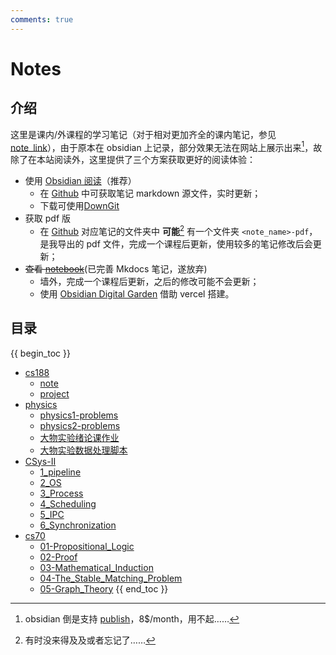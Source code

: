 ```yaml
---
comments: true
---
```


# Notes

## 介绍

这里是课内/外课程的学习笔记（对于相对更加齐全的课内笔记，参见 [note_link](../collection/note_link.md)），由于原本在 obsidian 上记录，部分效果无法在网站上展示出来[^1]，故除了在本站阅读外，这里提供了三个方案获取更好的阅读体验：

[^1]: obsidian 倒是支持 [publish](https://obsidian.md/publish)，8$/month，用不起……

- 使用 [Obsidian 阅读](../tutorial/begin/Obsidian_begin.md)（推荐）
    - 在 [Github](https://github.com/Darstib/blog/tree/main/docs/note) 中可获取笔记 markdown 源文件，实时更新；
    - 下载可使用[DownGit](https://download-directory.github.io)
- 获取 pdf 版
    - 在 [Github](https://github.com/Darstib/blog/tree/main/docs/note) 对应笔记的文件夹中 **可能**[^2] 有一个文件夹 `<note_name>-pdf`，是我导出的 pdf 文件，完成一个课程后更新，使用较多的笔记修改后会更新；
-  ~~查看 [notebook](https://note-darstibs-projects.vercel.app/)~~(已完善 Mkdocs 笔记，遂放弃)
    - 墙外，完成一个课程后更新，之后的修改可能不会更新；
    - 使用 [Obsidian Digital Garden](https://dg-docs.ole.dev/) 借助 vercel 搭建。

[^2]: 有时没来得及及或者忘记了……

## 目录

{{ begin_toc }}
- [cs188](cs188/README.md)
    - [note](cs188/note/README.md)
    - [project](cs188/project/README.md)
- [physics](physics/README.md)
	- [physics1-problems](physics/physics1-problems.md)
	- [physics2-problems](physics/physics2-problems.md)
	- [大物实验绪论课作业](physics/大物实验绪论课作业.md)
	- [大物实验数据处理脚本](physics/大物实验数据处理脚本.md)
- [CSys-II](CSys-II/README.md)
	- [1_pipeline](CSys-II/1_pipeline.md)
	- [2_OS](CSys-II/2_OS.md)
	- [3_Process](CSys-II/3_Process.md)
	- [4_Scheduling](CSys-II/4_Scheduling.md)
	- [5_IPC](CSys-II/5_IPC.md)
	- [6_Synchronization](CSys-II/6_Synchronization.md)
- [cs70](cs70/README.md)
	- [01-Propositional_Logic](cs70/01-Propositional_Logic.md)
	- [02-Proof](cs70/02-Proof.md)
	- [03-Mathematical_Induction](cs70/03-Mathematical_Induction.md)
	- [04-The_Stable_Matching_Problem](cs70/04-The_Stable_Matching_Problem.md)
	- [05-Graph_Theory](cs70/05-Graph_Theory.md)
{{ end_toc }}